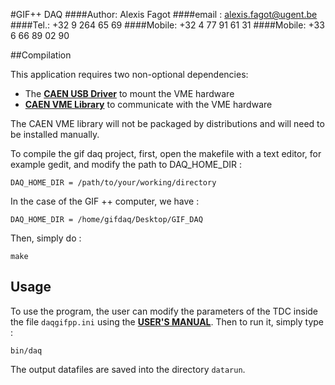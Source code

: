 #GIF++ DAQ
####Author: Alexis Fagot
####email : alexis.fagot@ugent.be
####Tel.: +32 9 264 65 69
####Mobile: +32 4 77 91 61 31
####Mobile: +33 6 66 89 02 90

##Compilation

This application requires two non-optional dependencies:

* The **[CAEN USB Driver](http://www.caen.it/csite/CaenProd.jsp?idmod=417&parent=11)** to mount the VME hardware
* **[CAEN VME Library](http://www.caen.it/csite/CaenProd.jsp?idmod=689&parent=38)** to communicate with the VME hardware

The CAEN VME library will not be packaged by distributions and will need to be installed manually.

To compile the gif daq project, first, open the makefile with a text editor, for example gedit, and modify the path to DAQ_HOME_DIR :

    DAQ_HOME_DIR = /path/to/your/working/directory

In the case of the GIF ++ computer, we have :

    DAQ_HOME_DIR = /home/gifdaq/Desktop/GIF_DAQ

Then, simply do :

    make

## Usage

To use the program, the user can modify the parameters of the TDC inside the file `daqgifpp.ini` using the **[USER'S MANUAL](http://www.caen.it/servlet/checkCaenManualFile?Id=8657)**. Then to run it, simply type :

    bin/daq

The output datafiles are saved into the directory `datarun`.

